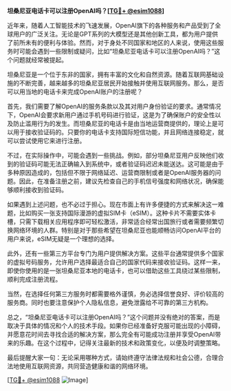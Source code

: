 **坦桑尼亚电话卡可以注册OpenAI吗？[[TG💪+ @esim1088](https://t.me/s/esim1088)]**

近年来，随着人工智能技术的飞速发展，OpenAI旗下的各种服务和产品受到了全球用户的广泛关注。无论是GPT系列的大模型还是其他创新工具，都为用户提供了前所未有的便利与体验。然而，对于身处不同国家和地区的人来说，使用这些服务时可能会遇到一些限制或疑问，比如“坦桑尼亚电话卡可以注册OpenAI吗？”这个问题就经常被提起。

坦桑尼亚是一个位于东非的国家，拥有丰富的文化和自然资源。随着互联网基础设施的不断完善，越来越多的坦桑尼亚居民开始接触并使用互联网服务。那么，是否可以用当地的电话卡来完成OpenAI账户的注册呢？

首先，我们需要了解OpenAI的服务条款以及其对用户身份验证的要求。通常情况下，OpenAI会要求新用户通过手机号码进行验证，这是为了确保账户的安全性以及防止滥用行为的发生。而坦桑尼亚的电话卡是由当地运营商提供的，理论上是可以用于接收验证码的。只要你的电话卡支持国际短信功能，并且网络连接稳定，就可以尝试使用它来进行注册。

不过，在实际操作中，可能会遇到一些挑战。例如，部分坦桑尼亚用户反映他们收到的验证码可能无法正确输入到系统中，或者验证码迟迟未能送达。这可能是由于多种原因造成的，包括但不限于网络延迟、运营商限制或者是OpenAI服务器的问题。因此，在准备注册之前，建议先检查自己的手机信号强度和网络状况，确保能够顺利接收到验证码。

如果遇到上述问题，也不必过于担心。现在市面上有许多便捷的方式来解决这一难题，比如购买一张支持国际漫游的虚拟SIM卡（eSIM）。这种卡片不需要实体卡槽，只需下载相关应用程序即可轻松激活，非常适合经常出国旅行或者需要频繁切换网络环境的人群。特别是对于那些希望在坦桑尼亚也能顺畅访问OpenAI平台的用户来说，eSIM无疑是一个理想的选择。

此外，还有一些第三方平台专门为用户提供解决方案。这些平台通常提供多个国家的虚拟号码服务，允许用户选择最适合自己的国家代码来接收验证码。这样一来，即使你使用的是一张坦桑尼亚本地的电话卡，也可以借助这些工具绕过某些限制，顺利完成注册流程。

当然，在选择任何第三方服务时都需要格外谨慎，务必选择信誉良好、评价较高的服务商。同时也要注意保护个人隐私信息，避免泄露给不可靠的第三方机构。

总之，“坦桑尼亚电话卡可以注册OpenAI吗？”这个问题并没有绝对的答案，而是取决于具体的情况和个人的技术手段。如果你已经准备好克服可能出现的小障碍，并愿意花时间去寻找合适的解决方案，那么完全有可能成功注册并享受OpenAI带来的乐趣。在这个过程中，记得关注最新的技术和政策变化，以便及时调整策略。

最后提醒大家一句：无论采用哪种方式，请始终遵守法律法规和社会公德，合理合法地使用互联网资源，共同营造健康和谐的网络环境。

[[TG💪+ @esim1088](https://t.me/s/esim1088) ![Image](https://i.postimg.cc/4NQfJmqS/Snipaste-2025-05-13-00-14-12.png)]